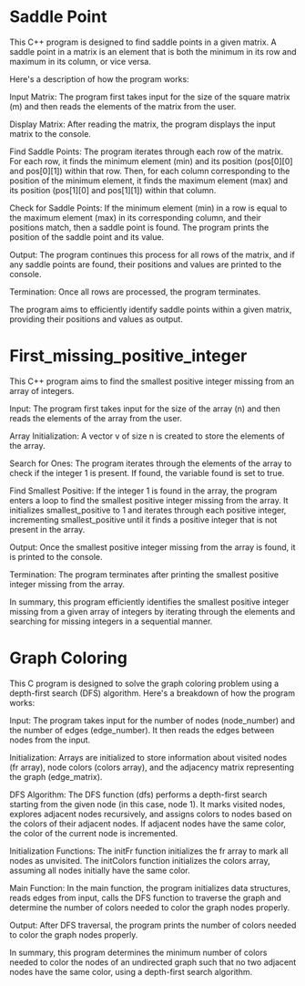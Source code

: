 # Saddle Point
This C++ program is designed to find saddle points in a given matrix. A saddle point in a matrix is an element that is both the minimum in its row and maximum in its column, or vice versa.

Here's a description of how the program works:

Input Matrix: The program first takes input for the size of the square matrix (m) and then reads the elements of the matrix from the user.

Display Matrix: After reading the matrix, the program displays the input matrix to the console.

Find Saddle Points: The program iterates through each row of the matrix. For each row, it finds the minimum element (min) and its position (pos[0][0] and pos[0][1]) within that row. Then, for each column corresponding to the position of the minimum element, it finds the maximum element (max) and its position (pos[1][0] and pos[1][1]) within that column.

Check for Saddle Points: If the minimum element (min) in a row is equal to the maximum element (max) in its corresponding column, and their positions match, then a saddle point is found. The program prints the position of the saddle point and its value.

Output: The program continues this process for all rows of the matrix, and if any saddle points are found, their positions and values are printed to the console.

Termination: Once all rows are processed, the program terminates.

The program aims to efficiently identify saddle points within a given matrix, providing their positions and values as output.

# First_missing_positive_integer

This C++ program aims to find the smallest positive integer missing from an array of integers. 

Input: The program first takes input for the size of the array (n) and then reads the elements of the array from the user.

Array Initialization: A vector v of size n is created to store the elements of the array.

Search for Ones: The program iterates through the elements of the array to check if the integer 1 is present. If found, the variable found is set to true.

Find Smallest Positive: If the integer 1 is found in the array, the program enters a loop to find the smallest positive integer missing from the array. It initializes smallest_positive to 1 and iterates through each positive integer, incrementing smallest_positive until it finds a positive integer that is not present in the array.

Output: Once the smallest positive integer missing from the array is found, it is printed to the console.

Termination: The program terminates after printing the smallest positive integer missing from the array.

In summary, this program efficiently identifies the smallest positive integer missing from a given array of integers by iterating through the elements and searching for missing integers in a sequential manner.

# Graph Coloring
This C program is designed to solve the graph coloring problem using a depth-first search (DFS) algorithm. Here's a breakdown of how the program works:

Input: The program takes input for the number of nodes (node_number) and the number of edges (edge_number). It then reads the edges between nodes from the input.

Initialization: Arrays are initialized to store information about visited nodes (fr array), node colors (colors array), and the adjacency matrix representing the graph (edge_matrix).

DFS Algorithm: The DFS function (dfs) performs a depth-first search starting from the given node (in this case, node 1). It marks visited nodes, explores adjacent nodes recursively, and assigns colors to nodes based on the colors of their adjacent nodes. If adjacent nodes have the same color, the color of the current node is incremented.

Initialization Functions: The initFr function initializes the fr array to mark all nodes as unvisited. The initColors function initializes the colors array, assuming all nodes initially have the same color.

Main Function: In the main function, the program initializes data structures, reads edges from input, calls the DFS function to traverse the graph and determine the number of colors needed to color the graph nodes properly.

Output: After DFS traversal, the program prints the number of colors needed to color the graph nodes properly.

In summary, this program determines the minimum number of colors needed to color the nodes of an undirected graph such that no two adjacent nodes have the same color, using a depth-first search algorithm.

